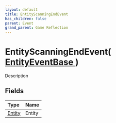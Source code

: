 ```yaml
---
layout: default
title: EntityScanningEndEvent
has_children: false
parent: Event
grand_parent: Game Reflection
---
```

# EntityScanningEndEvent( [ EntityEventBase ](/docs/game-reflection/events/entity_event_base) )
Description 

## Fields

| Type | Name |
|:-------------|:--------------|
| [Entity](/docs/game-reflection/classes/entity) | Entity |

